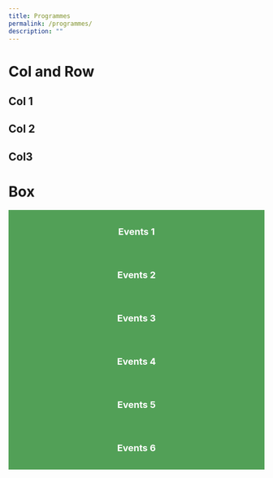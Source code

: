 ```yaml
---
title: Programmes
permalink: /programmes/
description: ""
---
```

# Col and Row
<div class="container">
	<div class="row">
		<div class="col-4">
			<h2 class="p-2 mx-2 border">Col 1</h2>
		</div>
		<div class="col-4">
			<h2>Col 2</h2>
		</div>
		<div class="col-4">
			<h2>Col3</h2>
		</div>
	</div>
</div>

# Box
<div class="row is-multiline">
	<div class="col is-one-third">
		<div class="clickbox is-generic">
			<a href="/resources/go-green-events">Events 1</a>
		</div>
	</div>
	<div class="col is-one-third">
		<div class="clickbox is-generic">
			<a href="/resources/go-green-events">Events 2</a>
		</div>
	</div>
	<div class="col is-one-third">
		<div class="clickbox is-generic">
			<a href="/resources/go-green-events">Events 3</a>
		</div>
	</div>
	<div class="col is-one-third">
		<div class="clickbox is-generic">
			<a href="/resources/go-green-events">Events 4</a>
		</div>
	</div>
	<div class="col is-one-third">
		<div class="clickbox is-generic">
			<a href="/resources/go-green-events">Events 5</a>
		</div>
	</div>
	<div class="col is-one-third">
		<div class="clickbox is-generic">
			<a href="/resources/go-green-events">Events 6</a>
		</div>
	</div>
</div>

<style>
	.clickbox {
		background-color: #52a057;
		text-align: center;
		padding: 32px 16px;
	}
	.clickbox:hover {
		background-color: #a9cb5a;
		cursor: pointer;
	}
	.clickbox > a {
		color: white;
		text-decoration: none;
		font-weight: bold;
		font-size: 18px;
	}
</style>